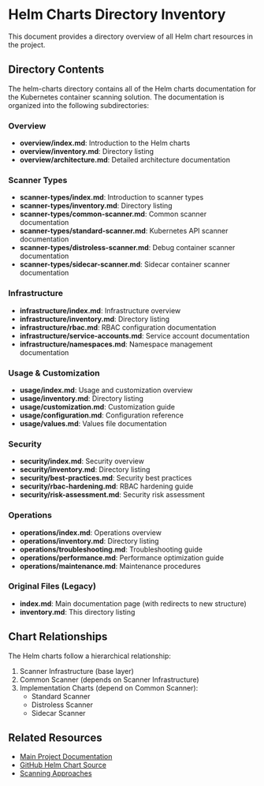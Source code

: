 # Helm Charts Directory Inventory

This document provides a directory overview of all Helm chart resources in the project.

## Directory Contents

The helm-charts directory contains all of the Helm charts documentation for the Kubernetes container scanning solution. The documentation is organized into the following subdirectories:

### Overview

- **overview/index.md**: Introduction to the Helm charts
- **overview/inventory.md**: Directory listing
- **overview/architecture.md**: Detailed architecture documentation

### Scanner Types

- **scanner-types/index.md**: Introduction to scanner types
- **scanner-types/inventory.md**: Directory listing
- **scanner-types/common-scanner.md**: Common scanner documentation
- **scanner-types/standard-scanner.md**: Kubernetes API scanner documentation
- **scanner-types/distroless-scanner.md**: Debug container scanner documentation
- **scanner-types/sidecar-scanner.md**: Sidecar container scanner documentation

### Infrastructure

- **infrastructure/index.md**: Infrastructure overview
- **infrastructure/inventory.md**: Directory listing
- **infrastructure/rbac.md**: RBAC configuration documentation
- **infrastructure/service-accounts.md**: Service account documentation
- **infrastructure/namespaces.md**: Namespace management documentation

### Usage & Customization

- **usage/index.md**: Usage and customization overview
- **usage/inventory.md**: Directory listing
- **usage/customization.md**: Customization guide
- **usage/configuration.md**: Configuration reference
- **usage/values.md**: Values file documentation

### Security

- **security/index.md**: Security overview
- **security/inventory.md**: Directory listing
- **security/best-practices.md**: Security best practices
- **security/rbac-hardening.md**: RBAC hardening guide
- **security/risk-assessment.md**: Security risk assessment

### Operations

- **operations/index.md**: Operations overview
- **operations/inventory.md**: Directory listing
- **operations/troubleshooting.md**: Troubleshooting guide
- **operations/performance.md**: Performance optimization guide
- **operations/maintenance.md**: Maintenance procedures

### Original Files (Legacy)

- **index.md**: Main documentation page (with redirects to new structure)
- **inventory.md**: This directory listing

## Chart Relationships

The Helm charts follow a hierarchical relationship:

1. Scanner Infrastructure (base layer)
2. Common Scanner (depends on Scanner Infrastructure)
3. Implementation Charts (depend on Common Scanner):
   - Standard Scanner
   - Distroless Scanner
   - Sidecar Scanner

## Related Resources

- [Main Project Documentation](../index.md)
- [GitHub Helm Chart Source](https://github.com/mitre/kube-secure-scanner/tree/main/helm-charts)
- [Scanning Approaches](../approaches/index.md)
